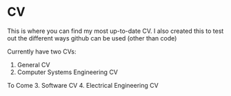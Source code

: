 # CV
This is where you can find my most up-to-date CV. I also created this to test out the different ways github can be used (other than code)

Currently have two CVs:
1. General CV
2. Computer Systems Engineering CV

To Come
3. Software CV
4. Electrical Engineering CV
